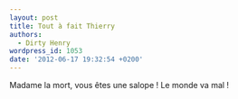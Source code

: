 ```yaml
---
layout: post
title: Tout à fait Thierry
authors:
  - Dirty Henry
wordpress_id: 1053
date: '2012-06-17 19:32:54 +0200'
---
```

Madame la mort, vous êtes une salope ! Le monde va mal !
